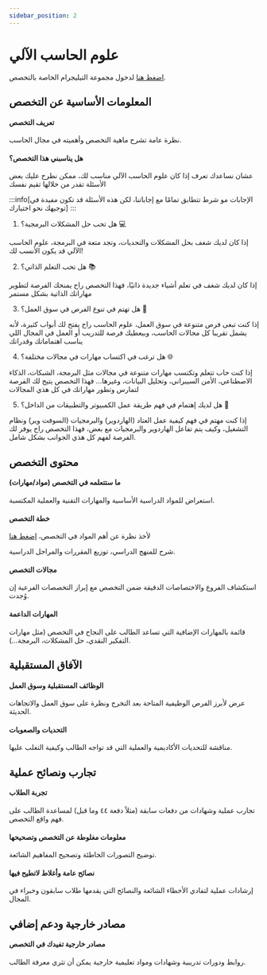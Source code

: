 ```yaml
---
sidebar_position: 2
---
```


# علوم الحاسب الآلي

[اضغط هنا](#) لدخول مجموعة التيليجرام الخاصة بالتخصص.

## المعلومات الأساسية عن التخصص
#### تعريف التخصص  
نظرة عامة تشرح ماهية التخصص وأهميته في مجال الحاسب.

#### هل يناسبني هذا التخصص؟  
عشان نساعدك تعرف إذا كان علوم الحاسب الآلي مناسب لك، ممكن نطرح عليك بعض الأسئلة تقدر من خلالها تقيم نفسك

:::info[الإجابات مو شرط تتطابق تمامًا مع إجاباتنا، لكن هذه الأسئلة قد تكون مفيدة في توجيهك نحو اختيارك]
:::

1. هل تحب حل المشكلات البرمجية؟ 💻

إذا كان لديك شغف بحل المشكلات والتحديات، وتجد متعة في البرمجة، علوم الحاسب الآلي قد يكون الأنسب لك!

2. هل تحب التعلم الذاتي؟ 📚

إذا كان لديك شغف في تعلم أشياء جديدة ذاتيًا، فهذا التخصص راح يمنحك الفرصة لتطوير مهاراتك الذاتية بشكل مستمر

3. هل تهتم في تنوع الفرص في سوق العمل؟ 💼

إذا كنت تبغى فرص متنوعة في سوق العمل، علوم الحاسب راح يفتح لك أبواب كثيرة، لأنه يشمل تقريبا كل مجالات الحاسب، وبيعطيك فرصة للتدريب أو العمل في المجال اللي يناسب اهتماماتك وقدراتك

4. هل ترغب في اكتساب مهارات في مجالات مختلفة؟ 🌐

إذا كنت حاب تتعلم وتكتسب مهارات متنوعة في مجالات مثل البرمجة، الشبكات، الذكاء الاصطناعي، الأمن السيبراني، وتحليل البيانات، وغيرها... فهذا التخصص يتيح لك الفرصة لتمارس وتطور مهاراتك في كل هذي المجالات

5. هل لديك إهتمام في فهم طريقة عمل الكمبيوتر والتطبيقات من الداخل؟ 🤖

إذا كنت مهتم في فهم كيفية عمل العتاد (الهاردوير) والبرمجيات (السوفت وير) ونظام التشغيل، وكيف يتم تفاعل الهاردوير والبرمجيات مع بعض، فهذا التخصص راح يوفر لك الفرصة لفهم كل هذي الجوانب بشكل شامل.

## محتوى التخصص
#### ما ستتعلمه في التخصص (مواد/مهارات)  
استعراض للمواد الدراسية الأساسية والمهارات التقنية والعملية المكتسبة.

#### خطة التخصص  
لأخذ نظرة عن أهم المواد في التخصص، [إضغط هنا](./blog/CSplan.md)

شرح للمنهج الدراسي، توزيع المقررات والمراحل الدراسية.

#### مجالات التخصص  
استكشاف الفروع والاختصاصات الدقيقة ضمن التخصص مع إبراز التخصصات الفرعية إن وُجدت.

#### المهارات الداعمة  
قائمة بالمهارات الإضافية التي تساعد الطالب على النجاح في التخصص (مثل مهارات التفكير النقدي، حل المشكلات، البرمجة…).

## الآفاق المستقبلية
#### الوظائف المستقبلية وسوق العمل  
عرض لأبرز الفرص الوظيفية المتاحة بعد التخرج ونظرة على سوق العمل والاتجاهات الحديثة.

#### التحديات والصعوبات  
مناقشة للتحديات الأكاديمية والعملية التي قد تواجه الطالب وكيفية التغلب عليها.

## تجارب ونصائح عملية
#### تجربة الطلاب  
تجارب عملية وشهادات من دفعات سابقة (مثلاً دفعة ٤٤ وما قبل) لمساعدة الطالب على فهم واقع التخصص.

#### معلومات مغلوطة عن التخصص وتصحيحها  
توضيح التصورات الخاطئة وتصحيح المفاهيم الشائعة.

#### نصائح عامة وأغلاط لاتطيح فيها  
إرشادات عملية لتفادي الأخطاء الشائعة والنصائح التي يقدمها طلاب سابقون وخبراء في المجال.

## مصادر خارجية ودعم إضافي
#### مصادر خارجية تفيدك في التخصص  
روابط ودورات تدريبية وشهادات ومواد تعليمية خارجية يمكن أن تثري معرفة الطالب.
